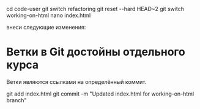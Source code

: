 cd code-user
git switch refactoring
git reset --hard HEAD~2
git switch working-on-html
nano index.html

внеси следующие изменения:

<h1>Ветки в Git достойны отдельного курса</h1>
<p>Ветки являются ссылками на определённый коммит.</p>

git add index.html
git commit -m "Updated index.html for working-on-html branch"

